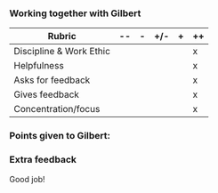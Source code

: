 ### Working together with Gilbert



| Rubric                  | --  | -   | +/- | +   | ++  |
| ----------------------- | --- | --- | --- | --- | --- |
| Discipline & Work Ethic |     |     |     |     |  x  |
| Helpfulness             |     |     |     |     |  x  |
| Asks for feedback       |     |     |     |     |  x  |
| Gives feedback          |     |     |     |     |  x  |
| Concentration/focus     |     |     |     |     |  x  |

### Points given to Gilbert: 

### Extra feedback

Good job!